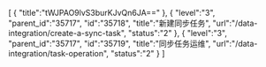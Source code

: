 [
	{
		"title":"tWJPAO9lvS3burKJvQn6JA=="
	},
	{
		"level":"3",
		"parent_id":"35717",
		"id":"35718",
		"title":"新建同步任务",
		"url":"/data-integration/create-a-sync-task",
		"status":"2"
	},
	{
		"level":"3",
		"parent_id":"35717",
		"id":"35719",
		"title":"同步任务运维",
		"url":"/data-integration/task-operation",
		"status":"2"
	}
]